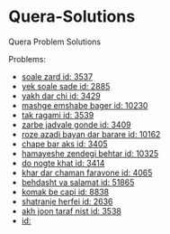 # Quera-Solutions
Quera Problem Solutions

Problems:
- [soale zard id: 3537](https://quera.org/problemset/3537/)
- [yek soale sade id: 2885](https://quera.org/problemset/2885/)
- [yakh dar chi id: 3429](https://quera.org/problemset/3429/)
- [mashge emshabe bager id: 10230](https://quera.org/problemset/10230/)
- [tak ragami id: 3539](https://quera.org/problemset/3539/)
- [zarbe jadvale gonde id: 3409](https://quera.org/problemset/3409/)
- [roze azadi bayan dar barare id: 10162](https://quera.org/problemset/10162/)
- [chape bar aks id: 3405](https://quera.org/problemset/3405/)
- [hamayeshe zendegi behtar id: 10325](https://quera.org/problemset/10325/)
- [do nogte khat id: 3414](https://quera.org/problemset/3414/)
- [khar dar chaman faravone id: 4065](https://quera.org/problemset/4065/)
- [behdasht va salamat id: 51865](https://quera.org/problemset/51865/)
- [komak be capi id: 8838](https://quera.org/problemset/8838/)
- [shatranje herfei id: 2636](https://quera.org/problemset/2636/)
- [akh joon taraf nist id: 3538](https://quera.org/problemset/3538/)
- [ id: ]()

